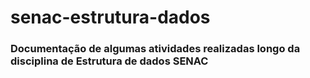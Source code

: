 # senac-estrutura-dados

### Documentação de algumas atividades realizadas longo da disciplina de Estrutura de dados SENAC

